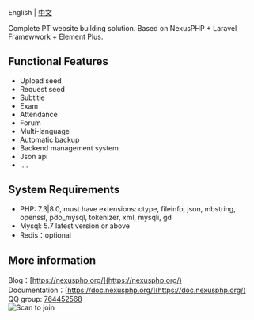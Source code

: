 English | [中文](/)

Complete PT website building solution. Based on NexusPHP + Laravel Framewwork + Element Plus.

## Functional Features

- Upload seed
- Request seed
- Subtitle
- Exam
- Attendance
- Forum
- Multi-language
- Automatic backup
- Backend management system
- Json api
- ....

## System Requirements
- PHP: 7.3|8.0, must have extensions: ctype, fileinfo, json, mbstring, openssl, pdo_mysql, tokenizer, xml, mysqli, gd
- Mysql: 5.7 latest version or above
- Redis：optional

## More information
Blog：[https://nexusphp.org/](https://nexusphp.org/)  
Documentation：[https://doc.nexusphp.org/](https://doc.nexusphp.org/)  
QQ group: [764452568](https://jq.qq.com/?_wv=1027&k=IbltZcIx)  
![Scan to join](http://demo.nexusphp.org/attachments/202105/20210508190106ed3a3620fc34ab12660586652bc74e34.png)
